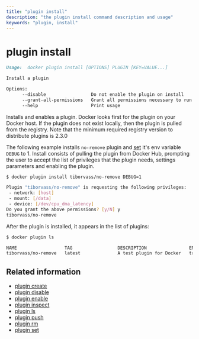 ```yaml
---
title: "plugin install"
description: "the plugin install command description and usage"
keywords: "plugin, install"
---
```


<!-- This file is maintained within the docker/docker Github
     repository at https://github.com/docker/docker/. Make all
     pull requests against that repo. If you see this file in
     another repository, consider it read-only there, as it will
     periodically be overwritten by the definitive file. Pull
     requests which include edits to this file in other repositories
     will be rejected.
-->

# plugin install

```markdown
Usage:  docker plugin install [OPTIONS] PLUGIN [KEY=VALUE...]

Install a plugin

Options:
      --disable                 Do not enable the plugin on install
      --grant-all-permissions   Grant all permissions necessary to run the plugin
      --help                    Print usage
```

Installs and enables a plugin. Docker looks first for the plugin on your Docker
host. If the plugin does not exist locally, then the plugin is pulled from
the registry. Note that the minimum required registry version to distribute
plugins is 2.3.0


The following example installs `no-remove` plugin and [set](plugin_set.md) it's env variable
`DEBUG` to 1. Install consists of pulling the plugin from Docker Hub, prompting
the user to accept the list of privileges that the plugin needs, settings parameters
 and enabling the plugin.

```bash
$ docker plugin install tiborvass/no-remove DEBUG=1

Plugin "tiborvass/no-remove" is requesting the following privileges:
 - network: [host]
 - mount: [/data]
 - device: [/dev/cpu_dma_latency]
Do you grant the above permissions? [y/N] y
tiborvass/no-remove
```

After the plugin is installed, it appears in the list of plugins:

```bash
$ docker plugin ls

NAME                  TAG                 DESCRIPTION                ENABLED
tiborvass/no-remove   latest              A test plugin for Docker   true
```

## Related information

* [plugin create](plugin_create.md)
* [plugin disable](plugin_disable.md)
* [plugin enable](plugin_enable.md)
* [plugin inspect](plugin_inspect.md)
* [plugin ls](plugin_ls.md)
* [plugin push](plugin_push.md)
* [plugin rm](plugin_rm.md)
* [plugin set](plugin_set.md)
